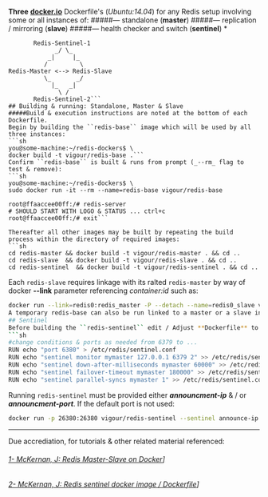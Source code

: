 **Three** **[docker.io](www.docker.io "Docker")** Dockerfile's (_Ubuntu:14.04_) for any Redis setup involving some or all instances of:
#####— standalone (**master**)
#####— replication / mirroring (**slave**)
#####— health checker and switch (**sentinel**)
*
```
       Redis-Sentinel-1
             _/ \_
           _|     |_
          /         \ 
Redis-Master <--> Redis-Slave
          \_       _/
    	    |_   _|
              \ /
       Redis-Sentinel-2```
## Building & running: Standalone, Master & Slave
#####Build & execution instructions are noted at the bottom of each Dockerfile.
Begin by building the ``redis-base`` image which will be used by all three instances: 
```sh 
you@some-machine:~/redis-dockers$ \
docker build -t vigour/redis-base .```
Confirm ``redis-base`` is built & runs from prompt (_--rm_ flag to test & remove): 
```sh 
you@some-machine:~/redis-dockers$ \
sudo docker run -it --rm --name=redis-base vigour/redis-base

root@ffaaccee00ff:/# redis-server 
# SHOULD START WITH LOGO & STATUS ... ctrl+c
root@ffaaccee00ff:/# exit```

Thereafter all other images may be built by repeating the build process within the directory of required images:
```sh 
cd redis-master && docker build -t vigour/redis-master . && cd ..
cd redis-slave  && docker build -t vigour/redis-slave . && cd ..
cd redis-sentinel  && docker build -t vigour/redis-sentinel . && cd ..
```
Each ``redis-slave`` requires linkage with its ralted ``redis-master`` by way of docker **--link** parameter referencing _container:id_  such as:
```sh 
docker run --link=redis0:redis_master -P --detach --name=redis0_slave vigour/redis-slave```
A temporary redis-base can also be run linked to a master or a slave instance for the purposes of using the redis prompt utility **redis-cli** 
## Sentinel 
Before building the ``redis-sentinel`` edit / Adjust **Dockerfile** to include the **IP** & **PORT** of at least one ``redis-master``:
```sh 
#change conditions & ports as needed from 6379 to ...
RUN echo "port 6380" > /etc/redis/sentinel.conf
RUN echo "sentinel monitor mymaster 127.0.0.1 6379 2" >> /etc/redis/sentinel.conf
RUN echo "sentinel down-after-milliseconds mymaster 60000" >> /etc/redis/sentinel.conf
RUN echo "sentinel failover-timeout mymaster 180000" >> /etc/redis/sentinel.conf
RUN echo "sentinel parallel-syncs mymaster 1" >> /etc/redis/sentinel.conf

```


Running ``redis-sentinel`` must be provided either **_announcment-ip_** & / or **_announcment-port_**. If the default port is not used:
```sh 
docker run -p 26380:26380 vigour/redis-sentinel --sentinel announce-ip 1.2.3.4 --sentinel announce-port 26380
```


------
Due accrediation, for tutorials & other related material referenced:
###### [1- McKernan, J: Redis Master-Slave on Docker](www.hvflabs.com/posts/redis-master-slave-on-docker "blog")]
###### [2- McKernan, J: Redis sentinel docker image / Dockerfile](www.stackoverflow.com/questions/25914814/redis-sentinel-docker-image-dockerfile/ "stackoverlfow")]
